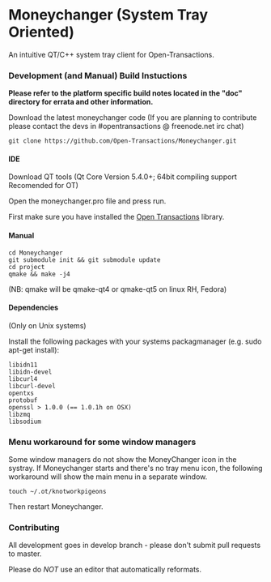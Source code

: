 Moneychanger (System Tray Oriented)
============
An intuitive QT/C++ system tray client for Open-Transactions.


### Development (and Manual) Build Instuctions

**Please refer to the platform specific build notes located in the "doc" directory for errata and other information.**

Download the latest moneychanger code (If you are planning to contribute please contact the devs in #opentransactions @ freenode.net irc chat)
```
git clone https://github.com/Open-Transactions/Moneychanger.git
```

#### IDE

Download QT tools (Qt Core Version 5.4.0+; 64bit compiling support Recomended for OT)

Open the moneychanger.pro file and press run.

First make sure you have installed the [Open Transactions](https://github.com/Open-Transactions/opentxs) library.

#### Manual

```
cd Moneychanger
git submodule init && git submodule update
cd project
qmake && make -j4
```

(NB: qmake will be qmake-qt4 or qmake-qt5 on linux RH, Fedora)


#### Dependencies
(Only on Unix systems)

Install the following packages with your systems packagmanager (e.g. sudo apt-get install):
```
libidn11
libidn-devel
libcurl4
libcurl-devel
opentxs
protobuf
openssl > 1.0.0 (== 1.0.1h on OSX)
libzmq
libsodium
```

### Menu workaround for some window managers

Some window managers do not show the MoneyChanger icon in the
systray. If Moneychanger starts and there's no tray menu icon, the
following workaround will show the main menu in a separate window.

`touch ~/.ot/knotworkpigeons`

Then restart Moneychanger. 

### Contributing

All development goes in develop branch - please don't submit pull requests to master.

Please do *NOT* use an editor that automatically reformats.


